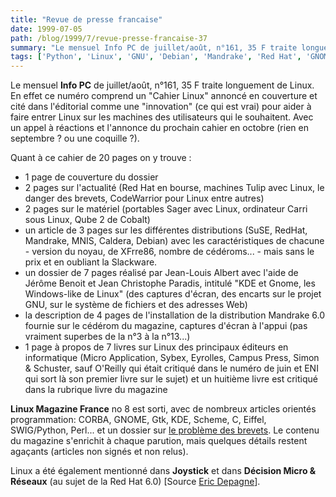```yaml
---
title: "Revue de presse francaise"
date: 1999-07-05
path: /blog/1999/7/revue-presse-francaise-37
summary: "Le mensuel Info PC de juillet/août, n°161, 35 F traite longuement de Linux."
tags: ['Python', 'Linux', 'GNU', 'Debian', 'Mandrake', 'Red Hat', 'GNOME', 'KDE', 'Brevets']
---
```


<P>Le mensuel <B>Info PC</B> de juillet/août, n°161, 35 F traite longuement de
Linux. En effet ce numéro comprend un "Cahier Linux" annoncé en
couverture et cité dans l'éditorial comme une "innovation" (ce qui est
vrai) pour aider à faire entrer Linux sur les machines des utilisateurs
qui le souhaitent. Avec un appel à réactions et l'annonce du prochain
cahier en octobre (rien en septembre ? ou une coquille ?).</P>

<P>Quant à ce cahier de 20 pages on y trouve :</P>

<UL>

<LI>1 page de couverture du dossier
<LI>2 pages sur l'actualité (Red Hat en bourse, machines Tulip avec Linux,
le danger des brevets, CodeWarrior pour Linux entre autres)
<LI>2 pages sur le matériel (portables Sager avec Linux, ordinateur Carri
sous Linux, Qube 2 de Cobalt)
<LI>un article de 3 pages sur les différentes distributions (SuSE, RedHat,
Mandrake, MNIS, Caldera, Debian) avec les caractéristiques de chacune -
version du noyau, de XFrre86, nombre de cédéroms... - mais sans le prix
et en oubliant la Slackware.
<LI>un dossier de 7 pages réalisé par Jean-Louis Albert avec l'aide de
Jérôme Benoit et Jean Christophe Paradis, intitulé "KDE et Gnome, les
Windows-like de Linux" (des captures d'écran, des encarts sur le projet
GNU, sur le système de fichiers et des adresses Web)
<LI>la description de 4 pages de l'installation de la distribution
Mandrake 6.0 fournie sur le cédérom du magazine, captures d'écran à
l'appui (pas vraiment superbes de la n°3 à la n°13...)
<LI>1 page à propos de 7 livres sur Linux des principaux éditeurs en
informatique (Micro Application, Sybex, Eyrolles, Campus Press, Simon &amp;
Schuster, sauf O'Reilly qui était critiqué dans le numéro de juin et ENI
qui sort là son premier livre sur le sujet) et un huitième livre
est critiqué dans la rubrique livre du magazine
</UL>

<P>
<B>Linux Magazine France</B> no 8 est sorti, avec de nombreux
articles orientés programmation: CORBA, GNOME, Gtk, KDE,
Scheme, C, Eiffel, SWIG/Python, Perl... et un dossier sur <A HREF="http://www.freepatents.org/">le problème des brevets</A>.
Le contenu du magazine s'enrichit à chaque parution, mais quelques
détails restent agaçants (articles non signés et non relus).
</P>

<P>
Linux a été également mentionné dans <B>Joystick</B> et dans
<B>Décision Micro &amp; Réseaux</B> (au sujet de la Red Hat 6.0)
[Source <A HREF="mailto:Eric.Depagne@obspm.fr">Eric Depagne</A>].
</P>


